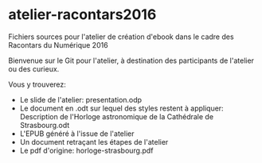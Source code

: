 # atelier-racontars2016
Fichiers sources pour l'atelier de création d'ebook dans le cadre des Racontars du Numérique 2016

Bienvenue sur le Git pour l'atelier, à destination des participants de l'atelier ou des curieux.

Vous y trouverez:
- Le slide de l'atelier: presentation.odp
- Le document en .odt sur lequel des styles restent à appliquer: Description de l'Horloge astronomique de la Cathédrale de Strasbourg.odt
- L'EPUB généré à l'issue de l'atelier
- Un document retraçant les étapes de l'atelier
- Le pdf d'origine: horloge-strasbourg.pdf
